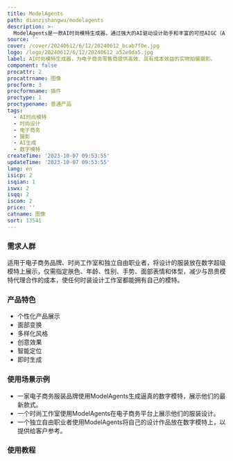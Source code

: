 ```yaml
---
title: ModelAgents
path: dianzishangwu/modelagents
description: >-
  ModelAgents是一款AI时尚模特生成器，通过强大的AI驱动设计助手和丰富的可控AIGC（AI生成内容）模型风格库，可以轻松创建令人惊叹的AI艺术图片、图形、视频和动画。ModelAgents是业余爱好者、建筑师、室内设计师、产品设计师和游戏动画设计师的必备工具。它可以为您的服装品牌生成逼真的模特和背景，无论是大小、种族、年龄还是性别，包括加大码模特、维多利亚的秘密模特、男模特、内衣模特、黑人模特等。无论您是寻找一个可以帮助您实现创意想法的AI动力设计助手，还是想要展示您的设计作品，ModelAgents都能满足您的需求。
source: ''
cover: /cover/20240612/6/12/20240612_bcab7f0e.jpg
logo: /logo/20240612/6/12/20240612_a52e0da5.jpg
label: AI时尚模特生成器，为电子商务零售商提供高效、具有成本效益的实物拍摄摄影。
component: false
procattr: 2
procattrname: 图像
procform: 3
procformname: 插件
proctype: 1
proctypename: 普通产品
tags:
  - AI时尚模特
  - 时尚设计
  - 电子商务
  - 摄影
  - AI生成
  - 数字模特
createTime: '2023-10-07 09:53:55'
updateTime: '2023-10-07 09:53:55'
lang: en
isicp: 2
isqian: 1
iswx: 2
isqq: 2
iscom: 2
price: ''
catname: 图像
sort: 13541
---
```




### 需求人群
适用于电子商务品牌、时尚工作室和独立自由职业者，将设计的服装放在数字超级模特上展示，仅需指定肤色、年龄、性别、手势、面部表情和体型，减少与昂贵模特代理合作的成本，使任何时装设计工作室都能拥有自己的模特。

### 产品特色
- 个性化产品展示
- 面部变换
- 多样化风格
- 创意效果
- 智能定位
- 即时生成

### 使用场景示例
- 一家电子商务服装品牌使用ModelAgents生成逼真的数字模特，展示他们的最新款式。
- 一个时尚工作室使用ModelAgents在电子商务平台上展示他们的服装设计。
- 一个独立自由职业者使用ModelAgents将自己的设计作品放在数字模特上，以提供给客户参考。

### 使用教程


  
